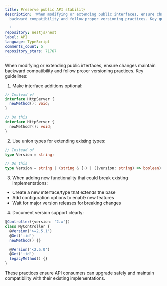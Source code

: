 ```yaml
---
title: Preserve public API stability
description: 'When modifying or extending public interfaces, ensure changes maintain
  backward compatibility and follow proper versioning practices. Key guidelines:

  '
repository: nestjs/nest
label: API
language: TypeScript
comments_count: 5
repository_stars: 71767
---
```


When modifying or extending public interfaces, ensure changes maintain backward compatibility and follow proper versioning practices. Key guidelines:

1. Make interface additions optional:
```typescript
// Instead of
interface HttpServer {
  newMethod(): void;
}

// Do this
interface HttpServer {
  newMethod?(): void;
}
```

2. Use union types for extending existing types:
```typescript
// Instead of
type Version = string;

// Do this
type Version = string | (string & {}) | ((version: string) => boolean);
```

3. When adding new functionality that could break existing implementations:
- Create a new interface/type that extends the base
- Add configuration options to enable new features
- Wait for major version releases for breaking changes

4. Document version support clearly:
```typescript
@Controller({version: '2.x'})
class MyController {
  @Version('>=2.5.1')
  @Get(':id')
  newMethod() {}

  @Version('<2.5.0')
  @Get(':id')
  legacyMethod() {}
}
```

These practices ensure API consumers can upgrade safely and maintain compatibility with their existing implementations.